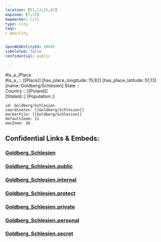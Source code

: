 ```yaml
---
location: [51,13,15,92] 
mapzoom: [7,12] 
mapmarker: city 
type: City
tags:
- geo/City


SpocWebEntityId: 30492
isDeleted: false
confidential: public

---
```

#is_a_/Place  
#is_a_ :: [[Place]] 
[has_place_longitude::15,92] 
[has_place_latitude::51,13] 
[name::Goldberg/Schlesien] 
State ::  
Country :: [[Poland]]  
[StateId::] 
[Population::] 



```leaflet
id: Goldberg/Schlesien
coordinates: [[Goldberg/Schlesien]] 
markerFile: [[Goldberg/Schlesien]] 
defaultZoom: 11 
maxZoom: 18
```


## Confidential Links & Embeds: 

### [Goldberg_Schlesien](/_Standards/Earth/Continent/Europe/Europe~East/Poland/City/Goldberg_Schlesien.md) 

### [Goldberg_Schlesien.public](/_public/Earth/Continent/Europe/Europe~East/Poland/City/Goldberg_Schlesien.public.md) 

### [Goldberg_Schlesien.internal](/_internal/Earth/Continent/Europe/Europe~East/Poland/City/Goldberg_Schlesien.internal.md) 

### [Goldberg_Schlesien.protect](/_protect/Earth/Continent/Europe/Europe~East/Poland/City/Goldberg_Schlesien.protect.md) 

### [Goldberg_Schlesien.private](/_private/Earth/Continent/Europe/Europe~East/Poland/City/Goldberg_Schlesien.private.md) 

### [Goldberg_Schlesien.personal](/_personal/Earth/Continent/Europe/Europe~East/Poland/City/Goldberg_Schlesien.personal.md) 

### [Goldberg_Schlesien.secret](/_secret/Earth/Continent/Europe/Europe~East/Poland/City/Goldberg_Schlesien.secret.md)


